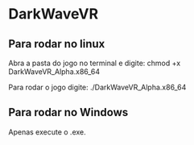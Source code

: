 # DarkWaveVR

## Para rodar no linux

Abra a pasta do jogo no terminal e digite: chmod +x DarkWaveVR_Alpha.x86_64

Para rodar o jogo digite: ./DarkWaveVR_Alpha.x86_64


## Para rodar no Windows

Apenas execute o .exe.
